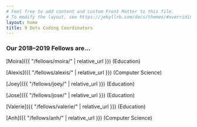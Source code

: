 ```yaml
---
# Feel free to add content and custom Front Matter to this file.
# To modify the layout, see https://jekyllrb.com/docs/themes/#overriding-theme-defaults
layout: home
title: 9 Dots Coding Coordinators
---
```


### Our 2018–2019 Fellows are…

[Moira]({{ "/fellows/moira/" | relative_url }}) (Education)

[Alexis]({{ "/fellows/alexis/" | relative_url }}) (Computer Science)

[Joey]({{ "/fellows/joey/" | relative_url }}) (Education)

[Jose]({{ "/fellows/jose/" | relative_url }}) (Education)

[Valerie]({{ "/fellows/valerie/" | relative_url }}) (Education)

[Anh]({{ "/fellows/anh/" | relative_url }}) (Computer Science)
